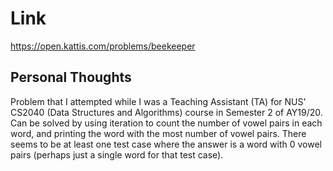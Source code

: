 # Link

https://open.kattis.com/problems/beekeeper

## Personal Thoughts

Problem that I attempted while I was a Teaching Assistant (TA) for NUS' CS2040 (Data Structures and Algorithms) course in Semester 2 of AY19/20. Can be solved by using iteration to count the number of vowel pairs in each word, and printing the word with the most number of vowel pairs. There seems to be at least one test case where the answer is a word with 0 vowel pairs (perhaps just a single word for that test case).


